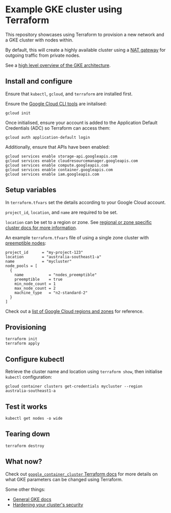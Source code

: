 # Example GKE cluster using Terraform

This repository showcases using Terraform to provision a new network and a GKE cluster with nodes within.

By default, this will create a highly available cluster using a [NAT gateway](https://cloud.google.com/nat/docs/overview#example-gke) for outgoing traffic from private nodes.

See a [high level overview of the GKE architecture](https://cloud.google.com/kubernetes-engine/docs/concepts/cluster-architecture).

## Install and configure

Ensure that `kubectl`, `gcloud`, and `terraform` are installed first.

Ensure the [Google Cloud CLI tools](https://cloud.google.com/sdk/docs/quickstarts) are initalised:

```shell
gcloud init
```

Once initialised, ensure your account is added to the Application Default Credentials (ADC) so Terraform can access them:

```shell
gcloud auth application-default login
```

Additionally, ensure that APIs have been enabled:

```shell
gcloud services enable storage-api.googleapis.com
gcloud services enable cloudresourcemanager.googleapis.com
gcloud services enable compute.googleapis.com
gcloud services enable container.googleapis.com
gcloud services enable iam.googleapis.com
```

## Setup variables

In `terraform.tfvars` set the details according to your Google Cloud account.

`project_id`, `location`, and `name` are required to be set.

`location` can be set to a region or zone. See [regional or zone specific cluster docs for more information](https://cloud.google.com/kubernetes-engine/docs/concepts/types-of-clusters#availability).

An example `terraform.tfvars` file of using a single zone cluster with [preemptible nodes](https://cloud.google.com/compute/docs/instances/preemptible):

```
project_id      = "my-project-123"
location        = "australia-southeast1-a"
name            = "mycluster"
node_pools = [
  {
    name           = "nodes_preemptible"
    preemptible    = true
    min_node_count = 1
    max_node_count = 2
    machine_type   = "n2-standard-2"
  }
]
```

Check out a [list of Google Cloud regions and zones](https://cloud.google.com/compute/docs/regions-zones) for reference.

## Provisioning

```shell
terraform init
terraform apply
```

## Configure kubectl

Retrieve the cluster name and location using `terraform show`, then initialise `kubectl` configuration:

```shell
gcloud container clusters get-credentials mycluster --region australia-southeast1-a
```

## Test it works

```shell
kubectl get nodes -o wide
```

## Tearing down

```shell
terraform destroy
```

## What now?

Check out [`google_container_cluster` Terraform docs](https://www.terraform.io/docs/providers/google/r/container_cluster.html) 
for more details on what GKE parameters can be changed using Terraform.

Some other things:
* [General GKE docs](https://cloud.google.com/kubernetes-engine/docs)
* [Hardening your cluster's security](https://cloud.google.com/kubernetes-engine/docs/how-to/hardening-your-cluster)
